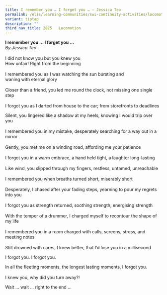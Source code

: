 ```yaml
---
title: I remember you … I forget you … – Jessica Teo
permalink: /elis/learning-communities/swi-continuity-activities/locomotion/jessica-teo/
variant: tiptap
description: ""
third_nav_title: 2025   Locomotion
---
```

<p><strong>I remember you … I forget you …</strong>
<br><em>By Jessica Teo</em>
<br>
<br>I did not know you but you knew you
<br>How unfair! Right from the beginning
<br>
<br>I remembered you as I was watching the sun bursting and
<br>waning with eternal glory
<br>
<br>Closer than a friend, you led me round the clock, not missing one single
step
<br>
<br>I forgot you as I darted from house to the car; from storefronts to deadlines</p>
<p>Silent, you lingered like a shadow at my heels, knowing I would trip over
you&nbsp;&nbsp;
<br>
<br>I remembered you in my mistake, desperately searching for a way out in
a mirror
<br>
<br>Gently, you met me on a winding road, affording me your patience
<br>
<br>I forgot you in a warm embrace, a hand held tight, a laughter long-lasting
<br>
<br>Like wind, you slipped through my fingers, restless, untamed, unreachable
<br>
<br>I remembered you when breaths turned short, miserably short&nbsp;&nbsp;
<br>
<br>Desperately, I chased after your fading steps, yearning to pour my regrets
into you
<br>
<br>I forgot you as strength returned,&nbsp;soothing strength, energising
strength
<br>
<br>With the temper of a drummer, I charged myself to recontour the shape
of my life
<br>
<br>I remembered you in a room charged with calls, screens, stress, and meeting
notes
<br>
<br>Still drowned with cares, I knew better, that I’d lose you in a millisecond&nbsp;</p>
<p>I forgot you. I forgot you.&nbsp;</p>
<p>In all the fleeting moments, the longest lasting moments, I forgot you.&nbsp;
<br>
<br>I knew you, why did you turn away?!&nbsp;</p>
<p>Wait … wait … right to the end …</p>
<p>
<br>
</p>